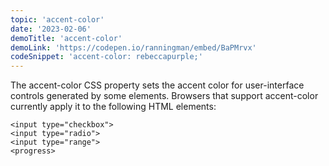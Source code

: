 ```yaml
---
topic: 'accent-color'
date: '2023-02-06'
demoTitle: 'accent-color'
demoLink: 'https://codepen.io/ranningman/embed/BaPMrvx'
codeSnippet: 'accent-color: rebeccapurple;'
---
```

The accent-color CSS property sets the accent color for user-interface controls generated by some elements. Browsers that support accent-color currently apply it to the following HTML elements:
```
<input type="checkbox">
<input type="radio">
<input type="range">
<progress>
```